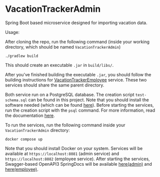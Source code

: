 # VacationTrackerAdmin

Spring Boot based microservice designed for importing vacation data.

Usage:

After cloning the repo, run the following command (inside your working directory, which should be named `VacationTrackerAdmin`)

``` 
./gradlew build 
```

This should create an executable `.jar` in `build/libs/`.

After you've finished building the executable `.jar`, you should follow the building instructions for [VacationTrackerEmployee](https://github.com/milanmitreski/VacationTrackerEmployee/) service. These two services should share the same parent directory.

Both service run on a PostgreSQL database. The creation script `test-schema.sql` can be found in this project. Note that you should install the software needed (which can be found [here](https://www.postgresql.org/)). Before starting the services, run the creation script with the `psql` command. For more information, read the documentation [here](https://www.postgresql.org/docs/current/app-psql.html). 

To run the services, run the following command inside your `VacationTrackerAdmin` directory:

```
docker compose up
```

Note that you should install Docker on your system. Services will be available at `https://localhost:8081` (admin service) and `https://localhost:8082` (employee service). After starting the services, Swagger-based OpenAPI3 SpringDocs will be available [here(admin)](http://localhost:8081/swagger-ui.html) and [here(employee)](http://localhost:8082/swagger-ui.html).
